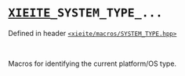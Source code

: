 # [`XIEITE`](../../docs/macros.md)`_SYSTEM_TYPE_...`
Defined in header [`<xieite/macros/SYSTEM_TYPE.hpp>`](../../include/xieite/macros/SYSTEM_TYPE.hpp)

<br/>

Macros for identifying the current platform/OS type.
